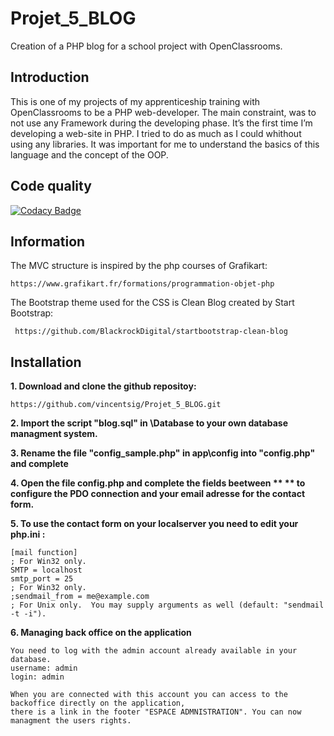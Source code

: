 # Projet_5_BLOG
Creation of a PHP blog for a school project with OpenClassrooms.

## Introduction
This is one of my projects of my apprenticeship training with OpenClassrooms to be a PHP web-developer.
The main constraint, was to not use any Framework during the developing phase.
It’s the first time I’m developing a web-site in PHP.
I tried to do as much as I could whithout using any libraries. It was important for me to understand the basics of this language and the concept of the OOP.

## Code quality

[![Codacy Badge](https://api.codacy.com/project/badge/Grade/01f9044f353e43cdaa9ffae5e1e3c265)](https://www.codacy.com/app/vincentsig/Projet_5_BLOG?utm_source=github.com&amp;utm_medium=referral&amp;utm_content=vincentsig/Projet_5_BLOG&amp;utm_campaign=Badge_Grade)


## Information

The MVC structure is inspired by the php courses of Grafikart: 

    https://www.grafikart.fr/formations/programmation-objet-php


The Bootstrap theme used for the CSS is Clean Blog created by Start Bootstrap:  

     https://github.com/BlackrockDigital/startbootstrap-clean-blog



## Installation

**1. Download and clone the github repositoy:**  

    https://github.com/vincentsig/Projet_5_BLOG.git

**2. Import the script "blog.sql" in \Database to your own database managment system.**

**3. Rename the file "config_sample.php" in app\config   into "config.php" and complete**

**4. Open the file config.php and complete the fields beetween ** ** to configure the PDO connection and your email adresse for the contact form.**

**5. To use the contact form on your localserver you need to edit your php.ini :**  

    [mail function]   
    ; For Win32 only.     
    SMTP = localhost     
    smtp_port = 25      
    ; For Win32 only.      
    ;sendmail_from = me@example.com      
    ; For Unix only.  You may supply arguments as well (default: "sendmail -t -i").      

**6. Managing back office on the application**  

    You need to log with the admin account already available in your database.
    username: admin  
    login: admin   

    When you are connected with this account you can access to the backoffice directly on the application,  
    there is a link in the footer "ESPACE ADMNISTRATION". You can now managment the users rights. 

    
    
